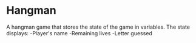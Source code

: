 # Hangman

A hangman game that stores the state of the game in variables.
The state displays:
-Player's name
-Remaining lives
-Letter guessed
